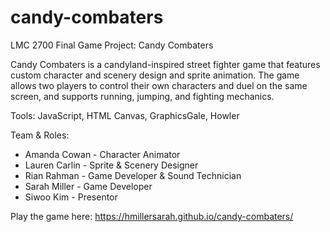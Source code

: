 # candy-combaters
LMC 2700 Final Game Project: Candy Combaters

Candy Combaters is a candyland-inspired street fighter game that features custom character and scenery design and sprite animation. The game allows two players to control their own characters and duel on the same screen, and supports running, jumping, and fighting mechanics. 

Tools: JavaScript, HTML Canvas, GraphicsGale, Howler

Team & Roles:
- Amanda Cowan - Character Animator
- Lauren Carlin - Sprite & Scenery Designer
- Rian Rahman - Game Developer & Sound Technician
- Sarah Miller - Game Developer
- Siwoo Kim - Presentor

Play the game here: https://hmillersarah.github.io/candy-combaters/
